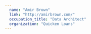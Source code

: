 ```yaml
---
  name: "Amir Brown"
  link: "http://amirbrown.com/"
  occupation_title: "Data Architect"
  organization: "Quicken Loans"
---
```

